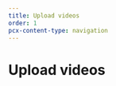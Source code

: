 ```yaml
---
title: Upload videos
order: 1
pcx-content-type: navigation
---
```


# Upload videos

<DirectoryListing path="/uploading-videos" />
